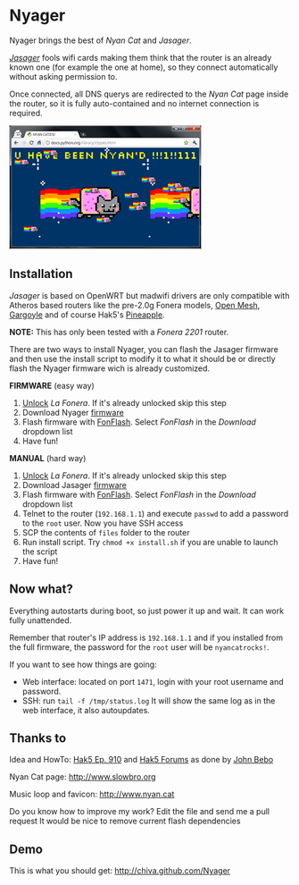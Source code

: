 Nyager
======

Nyager brings the best of *Nyan Cat* and *Jasager*.

[*Jasager*](http://www.digininja.org/jasager/) fools wifi cards making them think that the router is an already known one (for example the one at home), so they connect automatically without asking permission to.

Once connected, all DNS querys are redirected to the *Nyan Cat* page inside the router, so it is fully auto-contained and no internet connection is required.

<img style="float:center" src="https://github.com/chiva/Nyager/raw/master/images/nyan.png" />

Installation
------------

*Jasager* is based on OpenWRT but madwifi drivers are only compatible with Atheros based routers like the pre-2.0g Fonera models, [Open Mesh](http://www.open-mesh.com), [Gargoyle](http://www.gargoyle-router.com) and of course Hak5's [Pineapple](http://hakshop.com/collections/frontpage/products/wifi-pineapple).

**NOTE:** This has only been tested with a *Fonera 2201* router.

There are two ways to install Nyager, you can flash the Jasager firmware and then use the install script to modify it to what it should be or directly flash the Nyager firmware wich is already customized.

**FIRMWARE** (easy way)

1. [Unlock](http://www.fonboard.nl/w/index.php/HowTo_Foneraplus_unlocking2) *La Fonera*. If it's already unlocked skip this step
2. Download Nyager [firmware](https://github.com/downloads/chiva/Nyager/nyager_firmware_1.0.tar.gz)
3. Flash firmware with [FonFlash](http://www.gargoyle-router.com/download.php). Select *FonFlash* in the *Download* dropdown list 
4. Have fun!

**MANUAL** (hard way)

1. [Unlock](http://www.fonboard.nl/w/index.php/HowTo_Foneraplus_unlocking2) *La Fonera*. If it's already unlocked skip this step
2. Download Jasager [firmware](http://www.digininja.org/files/jasager_firmware_1.0.tar.bz2)
3. Flash firmware with [FonFlash](http://www.gargoyle-router.com/download.php). Select *FonFlash* in the *Download* dropdown list
4. Telnet to the router (`192.168.1.1`) and execute `passwd` to add a password to the `root` user. Now you have SSH access
5. SCP the contents of `files` folder to the router
6. Run install script. Try `chmod +x install.sh` if you are unable to launch the script
7. Have fun!

Now what?
---------

Everything autostarts during boot, so just power it up and wait. It can work fully unattended.

Remember that router's IP address is `192.168.1.1` and if you installed from the full firmware, the password for the `root` user will be `nyancatrocks!`.

If you want to see how things are going:

- Web interface: located on port `1471`, login with your root username and password.
- SSH: run `tail -f /tmp/status.log` It will show the same log as in the web interface, it also autoupdates.

Thanks to
---------

Idea and  HowTo: [Hak5 Ep. 910](http://www.hak5.org/episodes/episode-910) and [Hak5 Forums](http://www.hak5.org/forums/index.php?showtopic=17379) as done by [John Bebo](http://beboblog.johnbebo.com/2010/03/13/fon2100-and-jasager.aspx)

Nyan Cat page: http://www.slowbro.org

Music loop and favicon: http://www.nyan.cat

Do you know how to improve my work? Edit the file and send me a pull request
It would be nice to remove current flash dependencies

Demo
----

This is what you should get: http://chiva.github.com/Nyager